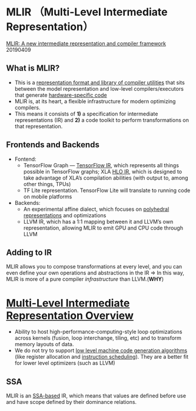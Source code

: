 # MLIR （**M**ulti-**L**evel **I**ntermediate **R**epresentation）

[MLIR: A new intermediate representation and compiler framework](https://medium.com/tensorflow/mlir-a-new-intermediate-representation-and-compiler-framework-beba999ed18d) 20190409

## What is MLIR?

* This is a <u>representation format and library of compiler utilities</u> that sits between the model representation and low-level compilers/executors that generate <u>hardware-specific code</u>
* MLIR is, at its heart, a flexible infrastructure for modern optimizing compilers. 
* This means it consists of **1)** a specification for intermediate representations (IR) and **2)** a code toolkit to perform transformations on that representation. 





## Frontends and Backends

* Fontend: 
  * TensorFlow Graph — <u>TensorFlow IR</u>, which represents all things possible in TensorFlow graphs; XLA <u>HLO IR</u>, which is designed to take advantage of XLA’s compilation abilities (with output to, among other things, TPUs)
  * TF Lite representation. TensorFlow Lite will translate to running code on mobile platforms
* Backends: 
  * An experimental affine dialect, which focuses on [polyhedral representations](https://en.wikipedia.org/wiki/Polytope_model) and optimizations
  * LLVM IR, which has a 1:1 mapping between it and LLVM’s own representation, allowing MLIR to emit GPU and CPU code through LLVM

## Adding to IR

MLIR allows you to compose transformations at every level, and you can even define your own operations and abstractions in the IR $\Rightarrow$ In this way, MLIR is more of a pure compiler *infrastructure* than LLVM.(**WHY**)



# [Multi-Level Intermediate Representation Overview](https://github.com/tensorflow/mlir)

* Ability to host high-performance-computing-style loop optimizations across kernels (fusion, loop interchange, tiling, etc) and to transform memory layouts of data.
* We do not try to support <u>low level machine code generation algorithms</u> (like register allocation and <u>instruction scheduling</u>). They are a better fit for lower level optimizers (such as LLVM)



## SSA

MLIR is an [SSA-based](https://en.wikipedia.org/wiki/Static_single_assignment_form) IR, which means that values are defined before use and have scope defined by their dominance relations.

